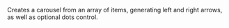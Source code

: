 Creates a carousel from an array of items, generating left and right arrows, as well as optional dots control.
